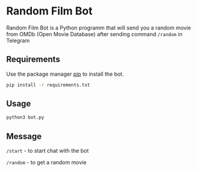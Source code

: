# Random Film Bot

Random Film Bot is a Python programm that will send you a random movie from OMDb (Open Movie Database) after sending command <code>/random</code> in Telegram

## Requirements

Use the package manager [pip](https://pip.pypa.io/en/stable/) to install the bot.

```bash
pip install -r requirements.txt
```

## Usage

```bash
python3 bot.py
```

## Message

<code>/start</code> - to start chat with the bot

<code>/random</code> - to get a random movie
